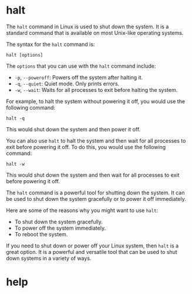 # halt

The `halt` command in Linux is used to shut down the system. It is a standard command that is available on most Unix-like operating systems.

The syntax for the `halt` command is:

```
halt [options]
```

The `options` that you can use with the `halt` command include:

* `-p`, `--poweroff`: Powers off the system after halting it.
* `-q`, `--quiet`: Quiet mode. Only prints errors.
* `-w`, `--wait`: Waits for all processes to exit before halting the system.

For example, to halt the system without powering it off, you would use the following command:

```
halt -q
```

This would shut down the system and then power it off.

You can also use `halt` to halt the system and then wait for all processes to exit before powering it off. To do this, you would use the following command:

```
halt -w
```

This would shut down the system and then wait for all processes to exit before powering it off.

The `halt` command is a powerful tool for shutting down the system. It can be used to shut down the system gracefully or to power it off immediately.

Here are some of the reasons why you might want to use `halt`:

* To shut down the system gracefully.
* To power off the system immediately.
* To reboot the system.

If you need to shut down or power off your Linux system, then `halt` is a great option. It is a powerful and versatile tool that can be used to shut down systems in a variety of ways.



# help 

```

```

